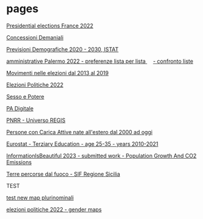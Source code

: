 # pages

[Presidential elections France 2022](https://gjrichter.github.io/pages/Elezioni_Francia_2020_primo_turno/)

[Concessioni Demaniali ](https://gjrichter.github.io/pages/scrollama/index_Concessioni_confronto.html)

[Previsioni Demografiche 2020 - 2030,  ISTAT ](https://gjrichter.github.io/pages/scrollama/index_Demografia_Bars.html)

[amministrative Palermo 2022 - preferenze lista per lista ](https://gjrichter.github.io/pages/Elezioni_Palermo_2022/index_test_api_embed_Elezioni_Palermo_2022_Preferenze_values.html)   &nbsp;&nbsp;&nbsp;   [- confronto liste](https://gjrichter.github.io/pages/Elezioni_Palermo_2022)

[Movimenti nelle elezioni dal 2013 al  2019](https://gjrichter.github.io/pages/Elezioni_2013_2019_small/index_top_3.html)

[Elezioni Politiche 2022](https://gjrichter.github.io/pages/Elezioni_Politiche_2022/index.html)

[Sesso e Potere](https://gjrichter.github.io/pages/Sesso%20e%20Potere/)

[PA Digitale](https://gjrichter.github.io/pages/PA%20Digitale/PA_Digitale_Candidature%20finanziate_dashboard_I.html)

[PNRR - Universo REGIS](https://gjrichter.github.io/pages/PNRR)

[Persone con Carica Attive nate all'estero dal 2000 ad oggi](https://gjrichter.github.io/pages/Macerata/index_test_api_embed_CamCom_Macerata_forze_lavoro_world_y_choro.html)

[Eurostat - Terziary Education - age 25-35 - years 2010-2021](https://gjrichter.github.io/pages/Eurostat_Terziary_Education/index.html)

[InformationIsBeautiful 2023 - submitted work - Population Growth And CO2 Emissions](https://gjrichter.github.io/pages/InformationIsBeautiful_2023/PopulationGrowthAndCO2Emissions.html)

[Terre percorse dal fuoco - SIF Regione Sicilia](https://gjrichter.github.io/pages/SIF_facets)



TEST

[test new map plurinominali ](https://gjrichter.github.io/ixmaps/ui/dispatch.htm?ui=view&basemap=ll&legend=1&project=https://raw.githubusercontent.com/gjrichter/viz/master/Elezioni/Politiche/2022_test/ixmaps_project_CAMERA_CollegiPLURINOMINALI_2020_candidati_poligoni.json)

[elezioni politiche 2022 - gender maps ](https://gjrichter.github.io/pages/Elezioni_Politiche_2022_gender/index.html)





